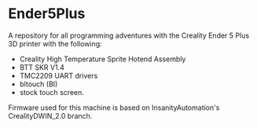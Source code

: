 # Ender5Plus
A repository for all programming adventures with the Creality Ender 5 Plus 3D printer with the following:
- Creality High Temperature Sprite Hotend Assembly
- BTT SKR V1.4
- TMC2209 UART drivers
- bltouch (BI)
- stock touch screen.

Firmware used for this machine is based on InsanityAutomation's CrealityDWIN_2.0 branch.
